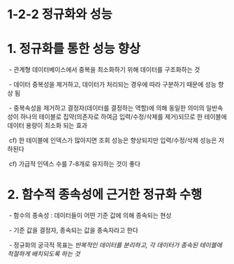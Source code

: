 # 1-2-2 정규화와 성능



# 1. 정규화를 통한 성능 향상

​    \- 관계형 데이터베이스에서 중복을 최소화하기 위해 데이터를 구조화하는 것

​    \- 데이터 중복성을 제거하고, 데이터가 처리되는 경우에 따라 구분하기 때문에 성능 향상 됨

​    \- 중복속성을 제거하고 결정자(데이터를 결정하는 역할)에 의해 동일한 의미의 일반속성이 하나의 테이블로 집약(의존자로 하여금 입력/수정/삭제를 제거)되므로 한 테이블에 데이터 용량이 최소화 되는 효과

​    cf) 한 테이블에 인덱스가 많아지면 조회 성능은 향상되지만 입력/수정/삭제 성능은 저하된다

​    cf) 가급적 인덱스 수를 7-8개로 유지하는 것이 좋다



# 2. 함수적 종속성에 근거한 정규화 수행

​    \-  함수의 종속성 : 데이터들이 어떤 기준 값에 의해 종속되는 현상

​    \- 기준 값을 결정자, 종속되는 값을 종속자라고 한다

​    \- 정규화의 궁극적 목표는 *반복적인 데이터를 분리하고, 각 데이터가 종속된 테이블에 적절하게 배치되도록 하는 것*
